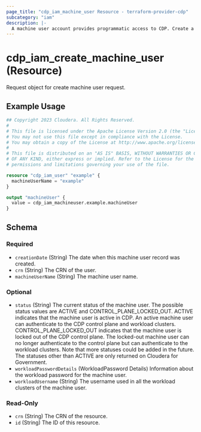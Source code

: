 ```yaml
---
page_title: "cdp_iam_machine_user Resource - terraform-provider-cdp"
subcategory: "iam"
description: |-
  A machine user account provides programmatic access to CDP. Create a machine user account if you have an application that needs to access the CDP services with the CLI or the CDP SDK for Java.
---
```


# cdp_iam_create_machine_user (Resource)

Request object for create machine user request.

## Example Usage

```terraform
## Copyright 2023 Cloudera. All Rights Reserved.
#
# This file is licensed under the Apache License Version 2.0 (the "License").
# You may not use this file except in compliance with the License.
# You may obtain a copy of the License at http://www.apache.org/licenses/LICENSE-2.0.
#
# This file is distributed on an "AS IS" BASIS, WITHOUT WARRANTIES OR CONDITIONS
# OF ANY KIND, either express or implied. Refer to the License for the specific
# permissions and limitations governing your use of the file.

resource "cdp_iam_user" "example" {
  machineUserName = "example"
}

output "machineUser" {
  value = cdp_iam_machineuser.example.machineUser
}
```

<!-- schema generated by tfplugindocs -->
## Schema

### Required

- `creationDate` (String) The date when this machine user record was created.
- `crn` (String) The CRN of the user.
- `machineUserName` (String) The machine user name.

### Optional

- `status` (String) The current status of the machine user. The possible status values are ACTIVE and CONTROL_PLANE_LOCKED_OUT. ACTIVE indicates that the machine user is active in CDP. An active machine user can authenticate to the CDP control plane and workload clusters. CONTROL_PLANE_LOCKED_OUT indicates that the machine user is locked out of the CDP control plane. The locked-out machine user can no longer authenticate to the control plane but can authenticate to the workload clusters. Note that more statuses could be added in the future. The statuses other than ACTIVE are only returned on Cloudera for Government.
- `workloadPasswordDetails` (WorkloadPassword Details) Information about the workload password for the machine user.
- `workloadUsername` (String) The username used in all the workload clusters of the machine user.

### Read-Only

- `crn` (String) The CRN of the resource.
- `id` (String) The ID of this resource.